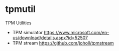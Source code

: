 # tpmutil
TPM Utilities

- TPM simulator <https://www.microsoft.com/en-us/download/details.aspx?id=52507>
- TPM stream <https://github.com/joholl/tpmstream>

